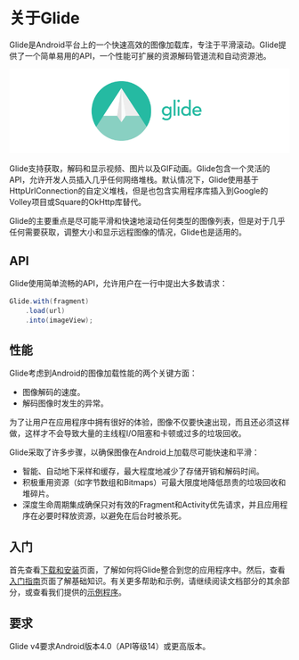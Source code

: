 # 关于Glide

Glide是Android平台上的一个快速高效的图像加载库，专注于平滑滚动。Glide提供了一个简单易用的API，一个性能可扩展的资源解码管道流和自动资源池。

![glide logo](../images/glide_logo.png)

Glide支持获取，解码和显示视频、图片以及GIF动画。Glide包含一个灵活的API，允许开发人员插入几乎任何网络堆栈。默认情况下，Glide使用基于HttpUrlConnection的自定义堆栈，但是也包含实用程序库插入到Google的Volley项目或Square的OkHttp库替代。

Glide的主要重点是尽可能平滑和快速地滚动任何类型的图像列表，但是对于几乎任何需要获取，调整大小和显示远程图像的情况，Glide也是适用的。

## API

Glide使用简单流畅的API，允许用户在一行中提出大多数请求：
```java
Glide.with(fragment)
    .load(url)
    .into(imageView);
````

## 性能

Glide考虑到Android的图像加载性能的两个关键方面：
- 图像解码的速度。
- 解码图像时发生的异常。

为了让用户在应用程序中拥有很好的体验，图像不仅要快速出现，而且还必须这样做，这样才不会导致大量的主线程I/O阻塞和卡顿或过多的垃圾回收。

Glide采取了许多步骤，以确保图像在Android上加载尽可能快速和平滑：
- 智能、自动地下采样和缓存，最大程度地减少了存储开销和解码时间。
- 积极重用资源（如字节数组和Bitmaps）可最大限度地降低昂贵的垃圾回收和堆碎片。
- 深度生命周期集成确保只对有效的Fragment和Activity优先请求，并且应用程序在必要时释放资源，以避免在后台时被杀死。

## 入门

首先查看[下载和安装](../docs/Download-Setup.md)页面，了解如何将Glide整合到您的应用程序中。然后，查看[入门指南](../docs/Getting-Started.md)页面了解基础知识。有关更多帮助和示例，请继续阅读文档部分的其余部分，或查看我们提供的[示例程序](http://bumptech.github.io/glide/ref/samples.html)。

## 要求

Glide v4要求Android版本4.0（API等级14）或更高版本。